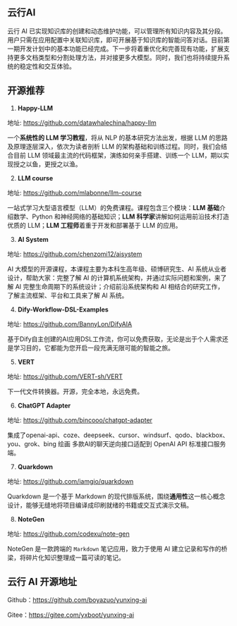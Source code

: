 ## 云行AI

云行 AI 已实现知识库的创建和动态维护功能，可以管理所有知识内容及其分段。用户只需在应用配置中关联知识库，即可开展基于知识库的智能问答对话。目前第一期开发计划中的基本功能已经完成。下一步将着重优化和完善现有功能，扩展支持更多文档类型和分割处理方法，并对接更多大模型。同时，我们也将持续提升系统的稳定性和交互体验。

## 开源推荐

1. **Happy-LLM**

地址: <https://github.com/datawhalechina/happy-llm>

一个**系统性的 LLM 学习教程**，将从 NLP 的基本研究方法出发，根据 LLM 的思路及原理逐层深入，依次为读者剖析 LLM 的架构基础和训练过程。同时，我们会结合目前 LLM 领域最主流的代码框架，演练如何亲手搭建、训练一个 LLM，期以实现授之以鱼，更授之以渔。

2. **LLM course**

地址: <https://github.com/mlabonne/llm-course>

一站式学习大型语言模型（LLM）的免费课程。课程包含三个模块：**LLM 基础**介绍数学、Python 和神经网络的基础知识；**LLM 科学家**讲解如何运用前沿技术打造优质的 LLM；**LLM 工程师**着重于开发和部署基于 LLM 的应用。

3. **AI System**

地址: <https://github.com/chenzomi12/aisystem>

AI 大模型的开源课程，本课程主要为本科生高年级、硕博研究生、AI 系统从业者设计，帮助大家：完整了解 AI 的计算机系统架构，并通过实际问题和案例，来了解 AI 完整生命周期下的系统设计；介绍前沿系统架构和 AI 相结合的研究工作，了解主流框架、平台和工具来了解 AI 系统。

4. **Dify-Workflow-DSL-Examples**

地址: <https://github.com/BannyLon/DifyAIA>

基于Dify自主创建的AI应用DSL工作流，你可以免费获取，无论是出于个人需求还是学习目的，它都能为您开启一段充满无限可能的智能之旅。

5. **VERT**

地址: <https://github.com/VERT-sh/VERT>

下一代文件转换器。开源，完全本地，永远免费。

6. **ChatGPT Adapter**

地址: <https://github.com/bincooo/chatgpt-adapter>

集成了openai-api、coze、deepseek、cursor、windsurf、qodo、blackbox、you、grok、bing 绘画 多款AI的聊天逆向接口适配到 OpenAI API 标准接口服务端。

7. **Quarkdown**

地址: <https://github.com/iamgio/quarkdown>

Quarkdown 是一个基于 Markdown 的现代排版系统，围绕**通用性**这一核心概念设计，能够无缝地将项目编译成印刷就绪的书籍或交互式演示文稿。

8. **NoteGen**

地址: <https://github.com/codexu/note-gen>

NoteGen 是一款跨端的 `Markdown` 笔记应用，致力于使用 AI 建立记录和写作的桥梁，将碎片化知识整理成一篇可读的笔记。

## **云行 AI 开源地址**

Github：<https://github.com/boyazuo/yunxing-ai>

Gitee：<https://gitee.com/yxboot/yunxing-ai>